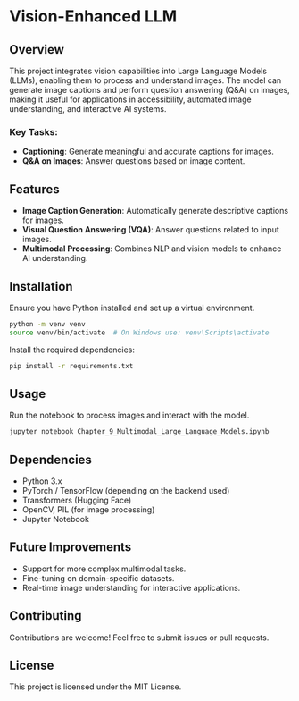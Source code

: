 # Vision-Enhanced LLM

## Overview
This project integrates vision capabilities into Large Language Models (LLMs), enabling them to process and understand images. The model can generate image captions and perform question answering (Q&A) on images, making it useful for applications in accessibility, automated image understanding, and interactive AI systems.

### Key Tasks:
- **Captioning**: Generate meaningful and accurate captions for images.
- **Q&A on Images**: Answer questions based on image content.

## Features
- **Image Caption Generation**: Automatically generate descriptive captions for images.
- **Visual Question Answering (VQA)**: Answer questions related to input images.
- **Multimodal Processing**: Combines NLP and vision models to enhance AI understanding.

## Installation
Ensure you have Python installed and set up a virtual environment.
```sh
python -m venv venv
source venv/bin/activate  # On Windows use: venv\Scripts\activate
```

Install the required dependencies:
```sh
pip install -r requirements.txt
```

## Usage
Run the notebook to process images and interact with the model.
```sh
jupyter notebook Chapter_9_Multimodal_Large_Language_Models.ipynb
```

## Dependencies
- Python 3.x
- PyTorch / TensorFlow (depending on the backend used)
- Transformers (Hugging Face)
- OpenCV, PIL (for image processing)
- Jupyter Notebook

## Future Improvements
- Support for more complex multimodal tasks.
- Fine-tuning on domain-specific datasets.
- Real-time image understanding for interactive applications.

## Contributing
Contributions are welcome! Feel free to submit issues or pull requests.

## License
This project is licensed under the MIT License.

